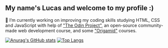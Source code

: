## My name's Lucas and welcome to my profile :)

🔭 I’m currently working on improving my coding skills studying HTML, CSS and JavaScript with help of ["The Odin Project"](https://www.theodinproject.com), an open-source community-made web development course, and some ["Origamid"](https://www.origamid.com/) courses.

[![Anurag's GitHub stats](https://github-readme-stats.vercel.app/api?username=lazingbird&show_icons=true&theme=moltack)](https://github.com/lazingbird/github-readme-stats)                         [![Top Langs](https://github-readme-stats.vercel.app/api/top-langs/?username=lazingbird&theme=moltack)](https://github.com/lazingbird/github-readme-stats)



<!--
**lazingbird/lazingbird** is a ✨ _special_ ✨ repository because its `README.md` (this file) appears on your GitHub profile.

Here are some ideas to get you started:

- 🔭 I’m currently working on ...
- 🌱 I’m currently learning ...
- 👯 I’m looking to collaborate on ...
- 🤔 I’m looking for help with ...
- 💬 Ask me about ...
- 📫 How to reach me: ...
- 😄 Pronouns: ...
- ⚡ Fun fact: ...
-->
